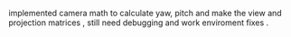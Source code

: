 implemented camera math to calculate yaw, pitch and make the view and projection matrices , still need debugging and work enviroment fixes .
